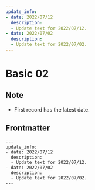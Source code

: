 ```yaml
---
update_info:
- date: 2022/07/12
  description:
  - Update text for 2022/07/12.
- date: 2022/07/02
  description:
  - Update text for 2022/07/02.
---
```

# Basic 02


## Note

- First record has the latest date.


## Frontmatter

```
---
update_info:
- date: 2022/07/12
  description:
  - Update text for 2022/07/12.
- date: 2022/07/02
  description:
  - Update text for 2022/07/02.
---
```
